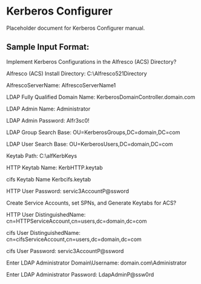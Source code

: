 # Kerberos Configurer

Placeholder document for Kerberos Configurer manual.

## Sample Input Format:

Implement Kerberos Configurations in the Alfresco (ACS) Directory? 

Alfresco (ACS) Install Directory:
C:\Alfresco521Directory

AlfrescoServerName: 
AlfrescoServerName1

LDAP Fully Qualified Domain Name: 
KerberosDomainController.domain.com

LDAP Admin Name: 
Administrator

LDAP Admin Password: 
Alfr3sc0!

LDAP Group Search Base: 
OU=KerberosGroups,DC=domain,DC=com

LDAP User Search Base: 
OU=KerberosUsers,DC=domain,DC=com

Keytab Path: 
C:\alfKerbKeys

HTTP Keytab Name:
KerbHTTP.keytab

cifs Keytab Name
Kerbcifs.keytab

HTTP User Password:
servic3AccountP@ssword




Create Service Accounts, set SPNs, and Generate Keytabs for ACS?

HTTP User DistinguishedName: 
cn=HTTPServiceAccount,cn=users,dc=domain,dc=com

cifs User DistinguishedName:
cn=cifsServiceAccount,cn=users,dc=domain,dc=com

cifs User Password: 
servic3AccountP@ssword

Enter LDAP Administrator Domain\Username: 
domain.com\Administrator

Enter LDAP Administrator Password:
LdapAdminP@ssw0rd